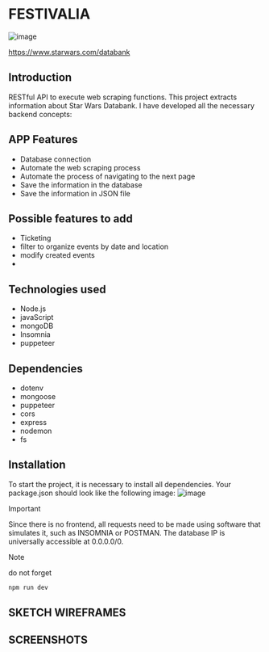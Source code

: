 # FESTIVALIA

![image](https://github.com/user-attachments/assets/38c5e0ae-6c16-45a6-a80b-3b19dc93d9e8)

https://www.starwars.com/databank

## Introduction
RESTful API to execute web scraping functions. This project extracts information about Star Wars Databank. I have developed all the necessary backend concepts:

## APP Features
- Database connection
- Automate the web scraping process
- Automate the process of navigating to the next page
- Save the information in the database
- Save the information in JSON file

## Possible features to add
- Ticketing
- filter to organize events by date and location
- modify created events
- 

## Technologies used
- Node.js
- javaScript
- mongoDB
- Insomnia
- puppeteer

## Dependencies
- dotenv
- mongoose
- puppeteer
- cors
- express
- nodemon
- fs
  

## Installation
To start the project, it is necessary to install all dependencies. Your package.json should look like the following image:
![image](https://github.com/Quinteroo/StarWars-WebScraping/assets/146204443/b53b94f9-2c3a-4e4c-b998-0fe9f7bc7d0b)





>[!IMPORTANT]
> Since there is no frontend, all requests need to be made using software that simulates it, such as INSOMNIA or POSTMAN.
> The database IP is universally accessible at 0.0.0.0/0.

>[!NOTE]
> do not forget
>```js
>npm run dev
>```


## SKETCH WIREFRAMES

## SCREENSHOTS
